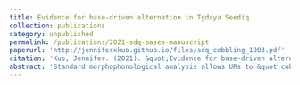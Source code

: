 ```yaml
---
title: Evidence for base-driven alternation in Tgdaya Seediq
collection: publications
category: unpublished
permalink: /publications/2021-sdq-bases-manuscript
paperurl: 'http://jenniferxkuo.github.io/files/sdq_cobbling_1003.pdf'
citation: 'Kuo, Jennifer. (2021). &quot;Evidence for base-driven alternation in Tgdaya Seediq.&quot; Ms., UCLA.'
abstract: 'Standard morphophonological analysis allows URs to &quot;cobble&quot; together information from multiple slots of a paradigm (Kenstowicz and Kisseberth, 1977). In contrast, under the single surface base hy- pothesis (Albright 2002 et seq.), the input to morphophonology must be a single slot in a paradigm. In this paper, I compare the two approaches by examining verb paradigms in Tgdaya Seediq. In a corpus study of the Seediq lexicon, I find that isolation stems are much more informative than suffixed forms in predicting other slots of the paradigm. This asymmetry is argued to support the surface-base approach. Corpus results are backed up a production experiment, where speakers productively extended alternations from the isolation stem. Interestingly, speakers over-generalised certain patterns instead of matching lexical statistics. Based on these results, I propose a surface-base model for Seediq alternations.'
---
```

